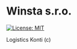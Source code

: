 # Winsta s.r.o. 
[![License: MIT](https://img.shields.io/badge/License-MIT-blue.svg)](https://opensource.org/licenses/MIT)

Logistics Konti (c)

